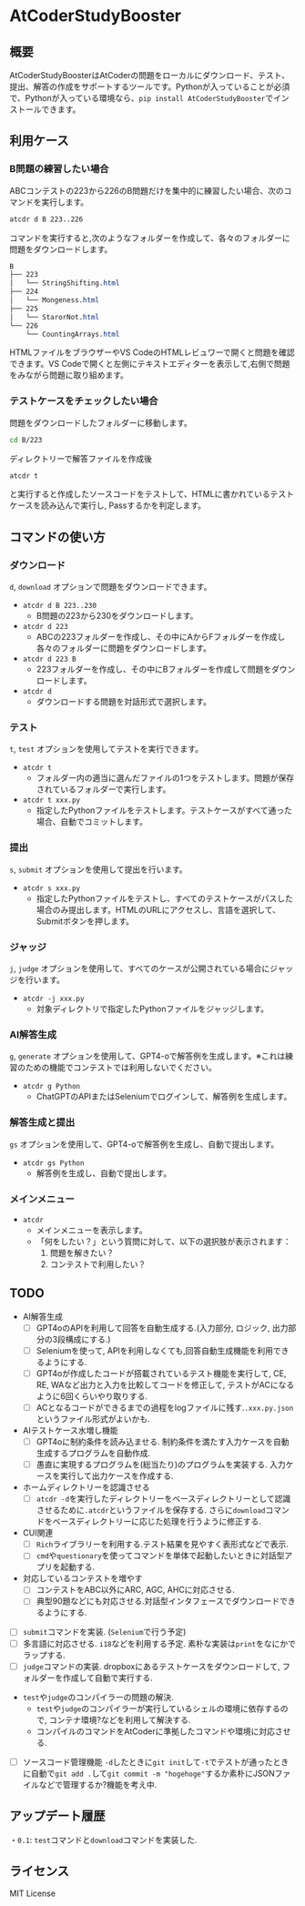 # AtCoderStudyBooster

## 概要

AtCoderStudyBoosterはAtCoderの問題をローカルにダウンロード、テスト、提出、解答の作成をサポートするツールです。Pythonが入っていることが必須で、Pythonが入っている環境なら、`pip install AtCoderStudyBooster`でインストールできます。

## 利用ケース

### B問題の練習したい場合

ABCコンテストの223から226のB問題だけを集中的に練習したい場合、次のコマンドを実行します。

```sh
atcdr d B 223..226
```

コマンドを実行すると,次のようなフォルダーを作成して、各々のフォルダーに問題をダウンロードします。

```css
B
├── 223
│   └── StringShifting.html
├── 224
│   └── Mongeness.html
├── 225
│   └── StarorNot.html
└── 226
    └── CountingArrays.html
```

HTMLファイルをブラウザーやVS CodeのHTMLレビュワーで開くと問題を確認できます。VS Codeで開くと左側にテキストエディターを表示して,右側で問題をみながら問題に取り組めます。

### テストケースをチェックしたい場合

問題をダウンロードしたフォルダーに移動します。

```sh
cd B/223
```

ディレクトリーで解答ファイルを作成後


```sh
atcdr t
```

と実行すると作成したソースコードをテストして、HTMLに書かれているテストケースを読み込んで実行し, Passするかを判定します。

## コマンドの使い方

### ダウンロード

`d`, `download` オプションで問題をダウンロードできます。

- `atcdr d B 223..230`
  - B問題の223から230をダウンロードします。
- `atcdr d 223`
  - ABCの223フォルダーを作成し、その中にAからFフォルダーを作成し各々のフォルダーに問題をダウンロードします。
- `atcdr d 223 B`
  - 223フォルダーを作成し、その中にBフォルダーを作成して問題をダウンロードします。
- `atcdr d`
  - ダウンロードする問題を対話形式で選択します。

### テスト

`t`, `test` オプションを使用してテストを実行できます。

- `atcdr t`
  - フォルダー内の適当に選んだファイルの1つをテストします。問題が保存されているフォルダーで実行します。
- `atcdr t xxx.py`
  - 指定したPythonファイルをテストします。テストケースがすべて通った場合、自動でコミットします。

### 提出

`s`, `submit` オプションを使用して提出を行います。

- `atcdr s xxx.py`
  - 指定したPythonファイルをテストし、すべてのテストケースがパスした場合のみ提出します。HTMLのURLにアクセスし、言語を選択して、Submitボタンを押します。

### ジャッジ

`j`, `judge` オプションを使用して、すべてのケースが公開されている場合にジャッジを行います。

- `atcdr -j xxx.py`
  - 対象ディレクトリで指定したPythonファイルをジャッジします。

### AI解答生成

`g`, `generate` オプションを使用して、GPT4-oで解答例を生成します。※これは練習のための機能でコンテストでは利用しないでください。

- `atcdr g Python`
  - ChatGPTのAPIまたはSeleniumでログインして、解答例を生成します。

### 解答生成と提出

`gs` オプションを使用して、GPT4-oで解答例を生成し、自動で提出します。

- `atcdr gs Python`
  - 解答例を生成し、自動で提出します。

### メインメニュー

- `atcdr`
  - メインメニューを表示します。
  - 「何をしたい？」という質問に対して、以下の選択肢が表示されます：
    1. 問題を解きたい？
    2. コンテストで利用したい？

## TODO

- AI解答生成
  - [ ] GPT4oのAPIを利用して回答を自動生成する.(入力部分, ロジック, 出力部分の3段構成にする.)
  - [ ] Seleniumを使って, APIを利用しなくても,回答自動生成機能を利用できるようにする.
  - [ ] GPT4oが作成したコードが搭載されているテスト機能を実行して, CE, RE, WAなど出力と入力を比較してコードを修正して, テストがACになるように6回くらいやり取りする.
  - [ ] ACとなるコードができるまでの過程をlogファイルに残す.`.xxx.py.json`というファイル形式がよいかも.
- AIテストケース水増し機能
  - [ ] GPT4oに制約条件を読み込ませる. 制約条件を満たす入力ケースを自動生成するプログラムを自動作成.
  - [ ] 愚直に実現するプログラムを(総当たり)のプログラムを実装する. 入力ケースを実行して出力ケースを作成する.
- ホームディレクトリーを認識させる
  - [ ] `atcdr -d`を実行したディレクトリーをベースディレクトリーとして認識させるために`.atcdr`というファイルを保存する. さらに`download`コマンドをベースディレクトリーに応じた処理を行うように修正する.
- CUI関連
  - [ ] `Rich`ライブラリーを利用する.テスト結果を見やすく表形式などで表示.
  - [ ] `cmd`や`questionary`を使ってコマンドを単体で起動したいときに対話型アプリを起動する.
- 対応しているコンテストを増やす
  - [ ] コンテストをABC以外にARC, AGC, AHCに対応させる.
  - [ ] 典型90題などにも対応させる.対話型インタフェースでダウンロードできるようにする.
- [ ] `submit`コマンドを実装. (`Selenium`で行う予定)
- [ ] 多言語に対応させる. `i18`などを利用する予定. 素朴な実装は`print`をなにかでラップする.
- [ ] `judge`コマンドの実装. dropboxにあるテストケースをダウンロードして, フォルダーを作成して自動で実行する.
- `test`や`judge`のコンパイラーの問題の解決.
  - `test`や`judge`のコンパイラーが実行しているシェルの環境に依存するので, コンテナ環境?などを利用して解決する.
  - コンパイルのコマンドをAtCoderに準拠したコマンドや環境に対応させる.
- [ ] ソースコード管理機能 `-d`したときに`git init`して`-t`でテストが通ったときに自動で`git add .`して`git commit -m "hogehoge"`するか素朴にJSONファイルなどで管理するか?機能を考え中.

## アップデート履歴

  ・`0.1`: `test`コマンドと`download`コマンドを実装した.

## ライセンス

MIT License
